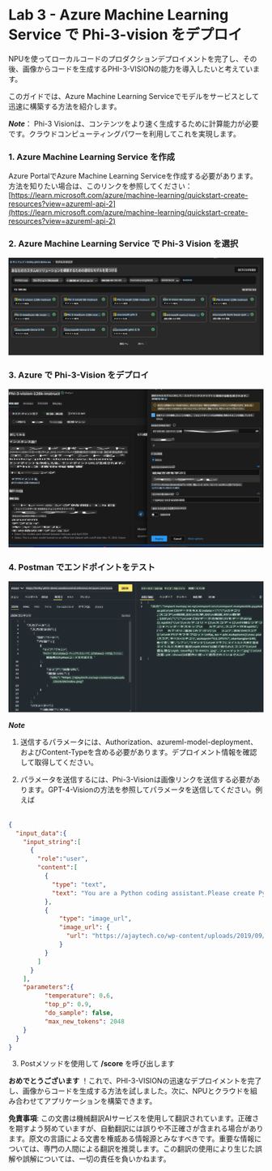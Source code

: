# **Lab 3 - Azure Machine Learning Service で Phi-3-vision をデプロイ**

NPUを使ってローカルコードのプロダクションデプロイメントを完了し、その後、画像からコードを生成するPHI-3-VISIONの能力を導入したいと考えています。

このガイドでは、Azure Machine Learning Serviceでモデルをサービスとして迅速に構築する方法を紹介します。

***Note***： Phi-3 Visionは、コンテンツをより速く生成するために計算能力が必要です。クラウドコンピューティングパワーを利用してこれを実現します。


### **1. Azure Machine Learning Service を作成**

Azure PortalでAzure Machine Learning Serviceを作成する必要があります。方法を知りたい場合は、このリンクを参照してください：[https://learn.microsoft.com/azure/machine-learning/quickstart-create-resources?view=azureml-api-2](https://learn.microsoft.com/azure/machine-learning/quickstart-create-resources?view=azureml-api-2)


### **2. Azure Machine Learning Service で Phi-3 Vision を選択**

![Catalog](../../../../../../../translated_images/vison_catalog.bad341c95280549cb1408f9d387dbaf819f8c25868eaa0fb699ea71e3da7e842.ja.png)


### **3. Azure で Phi-3-Vision をデプロイ**

![Deploy](../../../../../../../translated_images/vision_deploy.a16e2cb64056d25adfe9e984f0d53e6435a44a05cf3239375c86d490e9789259.ja.png)


### **4. Postman でエンドポイントをテスト**

![Test](../../../../../../../translated_images/vision_test.31b672d213c01eb2353c25eeffeb7f20fa0a1bc3036fb3d4f5c9c8a077c609cd.ja.png)


***Note***

1. 送信するパラメータには、Authorization、azureml-model-deployment、およびContent-Typeを含める必要があります。デプロイメント情報を確認して取得してください。

2. パラメータを送信するには、Phi-3-Visionは画像リンクを送信する必要があります。GPT-4-Visionの方法を参照してパラメータを送信してください。例えば

```json

{
  "input_data":{
    "input_string":[
      {
        "role":"user",
        "content":[ 
          {
            "type": "text",
            "text": "You are a Python coding assistant.Please create Python code for image "
          },
          {
              "type": "image_url",
              "image_url": {
                "url": "https://ajaytech.co/wp-content/uploads/2019/09/index.png"
              }
          }
        ]
      }
    ],
    "parameters":{
          "temperature": 0.6,
          "top_p": 0.9,
          "do_sample": false,
          "max_new_tokens": 2048
    }
  }
}

```

3. Postメソッドを使用して **/score** を呼び出します

**おめでとうございます** ！これで、PHI-3-VISIONの迅速なデプロイメントを完了し、画像からコードを生成する方法を試しました。次に、NPUとクラウドを組み合わせてアプリケーションを構築できます。

**免責事項**:
この文書は機械翻訳AIサービスを使用して翻訳されています。正確さを期すよう努めていますが、自動翻訳には誤りや不正確さが含まれる場合があります。原文の言語による文書を権威ある情報源とみなすべきです。重要な情報については、専門の人間による翻訳を推奨します。この翻訳の使用により生じた誤解や誤解については、一切の責任を負いかねます。